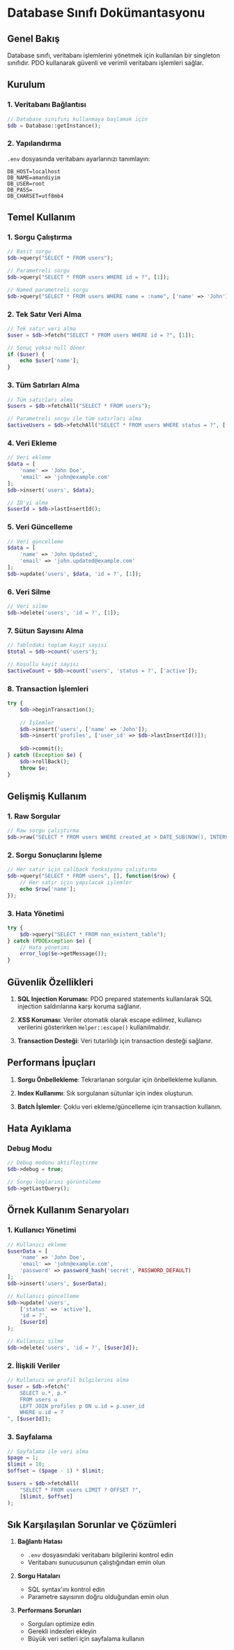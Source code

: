 # Database Sınıfı Dokümantasyonu

## Genel Bakış
Database sınıfı, veritabanı işlemlerini yönetmek için kullanılan bir singleton sınıfıdır. PDO kullanarak güvenli ve verimli veritabanı işlemleri sağlar.

## Kurulum

### 1. Veritabanı Bağlantısı
```php
// Database sınıfını kullanmaya başlamak için
$db = Database::getInstance();
```

### 2. Yapılandırma
`.env` dosyasında veritabanı ayarlarınızı tanımlayın:
```env
DB_HOST=localhost
DB_NAME=amandiyim
DB_USER=root
DB_PASS=
DB_CHARSET=utf8mb4
```

## Temel Kullanım

### 1. Sorgu Çalıştırma
```php
// Basit sorgu
$db->query("SELECT * FROM users");

// Parametreli sorgu
$db->query("SELECT * FROM users WHERE id = ?", [1]);

// Named parametreli sorgu
$db->query("SELECT * FROM users WHERE name = :name", ['name' => 'John']);
```

### 2. Tek Satır Veri Alma
```php
// Tek satır veri alma
$user = $db->fetch("SELECT * FROM users WHERE id = ?", [1]);

// Sonuç yoksa null döner
if ($user) {
    echo $user['name'];
}
```

### 3. Tüm Satırları Alma
```php
// Tüm satırları alma
$users = $db->fetchAll("SELECT * FROM users");

// Parametreli sorgu ile tüm satırları alma
$activeUsers = $db->fetchAll("SELECT * FROM users WHERE status = ?", ['active']);
```

### 4. Veri Ekleme
```php
// Veri ekleme
$data = [
    'name' => 'John Doe',
    'email' => 'john@example.com'
];
$db->insert('users', $data);

// ID'yi alma
$userId = $db->lastInsertId();
```

### 5. Veri Güncelleme
```php
// Veri güncelleme
$data = [
    'name' => 'John Updated',
    'email' => 'john.updated@example.com'
];
$db->update('users', $data, 'id = ?', [1]);
```

### 6. Veri Silme
```php
// Veri silme
$db->delete('users', 'id = ?', [1]);
```

### 7. Sütun Sayısını Alma
```php
// Tablodaki toplam kayıt sayısı
$total = $db->count('users');

// Koşullu kayıt sayısı
$activeCount = $db->count('users', 'status = ?', ['active']);
```

### 8. Transaction İşlemleri
```php
try {
    $db->beginTransaction();
    
    // İşlemler
    $db->insert('users', ['name' => 'John']);
    $db->insert('profiles', ['user_id' => $db->lastInsertId()]);
    
    $db->commit();
} catch (Exception $e) {
    $db->rollBack();
    throw $e;
}
```

## Gelişmiş Kullanım

### 1. Raw Sorgular
```php
// Raw sorgu çalıştırma
$db->raw("SELECT * FROM users WHERE created_at > DATE_SUB(NOW(), INTERVAL 1 DAY)");
```

### 2. Sorgu Sonuçlarını İşleme
```php
// Her satır için callback fonksiyonu çalıştırma
$db->query("SELECT * FROM users", [], function($row) {
    // Her satır için yapılacak işlemler
    echo $row['name'];
});
```

### 3. Hata Yönetimi
```php
try {
    $db->query("SELECT * FROM non_existent_table");
} catch (PDOException $e) {
    // Hata yönetimi
    error_log($e->getMessage());
}
```

## Güvenlik Özellikleri

1. **SQL Injection Koruması**: PDO prepared statements kullanılarak SQL injection saldırılarına karşı koruma sağlanır.

2. **XSS Koruması**: Veriler otomatik olarak escape edilmez, kullanıcı verilerini gösterirken `Helper::escape()` kullanılmalıdır.

3. **Transaction Desteği**: Veri tutarlılığı için transaction desteği sağlanır.

## Performans İpuçları

1. **Sorgu Önbellekleme**: Tekrarlanan sorgular için önbellekleme kullanın.

2. **Index Kullanımı**: Sık sorgulanan sütunlar için index oluşturun.

3. **Batch İşlemler**: Çoklu veri ekleme/güncelleme için transaction kullanın.

## Hata Ayıklama

### Debug Modu
```php
// Debug modunu aktifleştirme
$db->debug = true;

// Sorgu loglarını görüntüleme
$db->getLastQuery();
```

## Örnek Kullanım Senaryoları

### 1. Kullanıcı Yönetimi
```php
// Kullanıcı ekleme
$userData = [
    'name' => 'John Doe',
    'email' => 'john@example.com',
    'password' => password_hash('secret', PASSWORD_DEFAULT)
];
$db->insert('users', $userData);

// Kullanıcı güncelleme
$db->update('users', 
    ['status' => 'active'], 
    'id = ?', 
    [$userId]
);

// Kullanıcı silme
$db->delete('users', 'id = ?', [$userId]);
```

### 2. İlişkili Veriler
```php
// Kullanıcı ve profil bilgilerini alma
$user = $db->fetch("
    SELECT u.*, p.* 
    FROM users u 
    LEFT JOIN profiles p ON u.id = p.user_id 
    WHERE u.id = ?
", [$userId]);
```

### 3. Sayfalama
```php
// Sayfalama ile veri alma
$page = 1;
$limit = 10;
$offset = ($page - 1) * $limit;

$users = $db->fetchAll(
    "SELECT * FROM users LIMIT ? OFFSET ?",
    [$limit, $offset]
);
```

## Sık Karşılaşılan Sorunlar ve Çözümleri

1. **Bağlantı Hatası**
   - `.env` dosyasındaki veritabanı bilgilerini kontrol edin
   - Veritabanı sunucusunun çalıştığından emin olun

2. **Sorgu Hataları**
   - SQL syntax'ını kontrol edin
   - Parametre sayısının doğru olduğundan emin olun

3. **Performans Sorunları**
   - Sorguları optimize edin
   - Gerekli indexleri ekleyin
   - Büyük veri setleri için sayfalama kullanın 